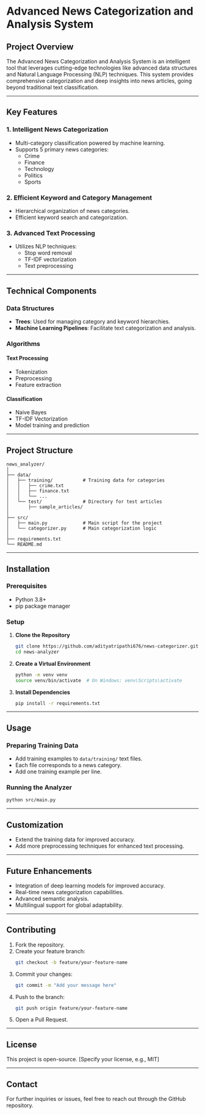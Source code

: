 # Advanced News Categorization and Analysis System

## Project Overview

The Advanced News Categorization and Analysis System is an intelligent tool that leverages cutting-edge technologies like advanced data structures and Natural Language Processing (NLP) techniques. This system provides comprehensive categorization and deep insights into news articles, going beyond traditional text classification.

---

## Key Features

### 1. Intelligent News Categorization

- Multi-category classification powered by machine learning.
- Supports 5 primary news categories:
  - Crime
  - Finance
  - Technology
  - Politics
  - Sports

### 2. Efficient Keyword and Category Management

- Hierarchical organization of news categories.
- Efficient keyword search and categorization.

### 3. Advanced Text Processing

- Utilizes NLP techniques:
  - Stop word removal
  - TF-IDF vectorization
  - Text preprocessing

---

## Technical Components

### Data Structures

- **Trees**: Used for managing category and keyword hierarchies.
- **Machine Learning Pipelines**: Facilitate text categorization and analysis.

### Algorithms

#### Text Processing

- Tokenization
- Preprocessing
- Feature extraction

#### Classification

- Naive Bayes
- TF-IDF Vectorization
- Model training and prediction

---

## Project Structure

```plaintext
news_analyzer/
│
├── data/
│   ├── training/           # Training data for categories
│   │   ├── crime.txt
│   │   ├── finance.txt
│   │   └── ...
│   └── test/               # Directory for test articles
│       ├── sample_articles/
│
├── src/
│   ├── main.py             # Main script for the project
│   └── categorizer.py      # Main categorization logic
│
├── requirements.txt
└── README.md
```

---

## Installation

### Prerequisites

- Python 3.8+
- pip package manager

### Setup

1. **Clone the Repository**

   ```bash
   git clone https://github.com/adityatripathi676/news-categorizer.git
   cd news-analyzer
   ```

2. **Create a Virtual Environment**

   ```bash
   python -m venv venv
   source venv/bin/activate  # On Windows: venv\Scripts\activate
   ```

3. **Install Dependencies**

   ```bash
   pip install -r requirements.txt
   ```

---

## Usage

### Preparing Training Data

- Add training examples to `data/training/` text files.
- Each file corresponds to a news category.
- Add one training example per line.

### Running the Analyzer

```bash
python src/main.py
```

---

## Customization

- Extend the training data for improved accuracy.
- Add more preprocessing techniques for enhanced text processing.

---

## Future Enhancements

- Integration of deep learning models for improved accuracy.
- Real-time news categorization capabilities.
- Advanced semantic analysis.
- Multilingual support for global adaptability.

---

## Contributing

1. Fork the repository.
2. Create your feature branch:
   ```bash
   git checkout -b feature/your-feature-name
   ```
3. Commit your changes:
   ```bash
   git commit -m "Add your message here"
   ```
4. Push to the branch:
   ```bash
   git push origin feature/your-feature-name
   ```
5. Open a Pull Request.

---

## License

This project is open-source. [Specify your license, e.g., MIT]

---

## Contact

For further inquiries or issues, feel free to reach out through the GitHub repository.

